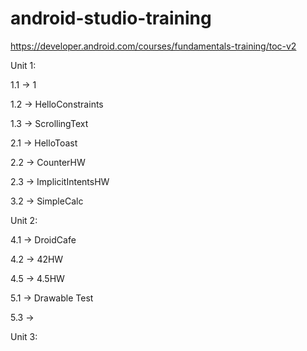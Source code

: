 # android-studio-training
https://developer.android.com/courses/fundamentals-training/toc-v2

Unit 1:

1.1 -> 1

1.2 -> HelloConstraints

1.3 -> ScrollingText

2.1 -> HelloToast

2.2 -> CounterHW

2.3 -> ImplicitIntentsHW

3.2 -> SimpleCalc

Unit 2:

4.1 -> DroidCafe

4.2 -> 42HW

4.5 -> 4.5HW

5.1 -> Drawable Test

5.3 -> 


Unit 3:
